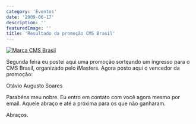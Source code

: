 ```yaml
---
category: 'Eventos'
date: '2009-06-17'
description: ''
featuredImage: ''
title: 'Resultado da promoção CMS Brasil'
---
```


[![Marca CMS Brasil](/assets/images/posts/logo-cms.gif 'Marca CMS Brasil')](http://www.cmsbrasil2009.com/)

Segunda feira eu postei aqui uma promoção sorteando um ingresso para o CMS Brasil, organizado pelo iMasters. Agora posto aqui o vencedor da promoção:

Otávio Augusto Soares

Parabéns meu nobre. Eu entro em contato com você agora mesmo por email. Aquele abraço e até a próxima para os que não ganharam.

Abraços.
